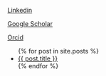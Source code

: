 [Linkedin](https://www.linkedin.com/in/umerabdullah1/)

[Google Scholar](https://scholar.google.com/citations?user=MPIgLNMAAAAJ&hl=en)

[Orcid](http://orcid.org/0000-0002-7334-0722)

<ul>
  {% for post in site.posts %}
    <li>
      <a href="{{ post.url }}">{{ post.title }}</a>
    </li>
  {% endfor %}
</ul>
